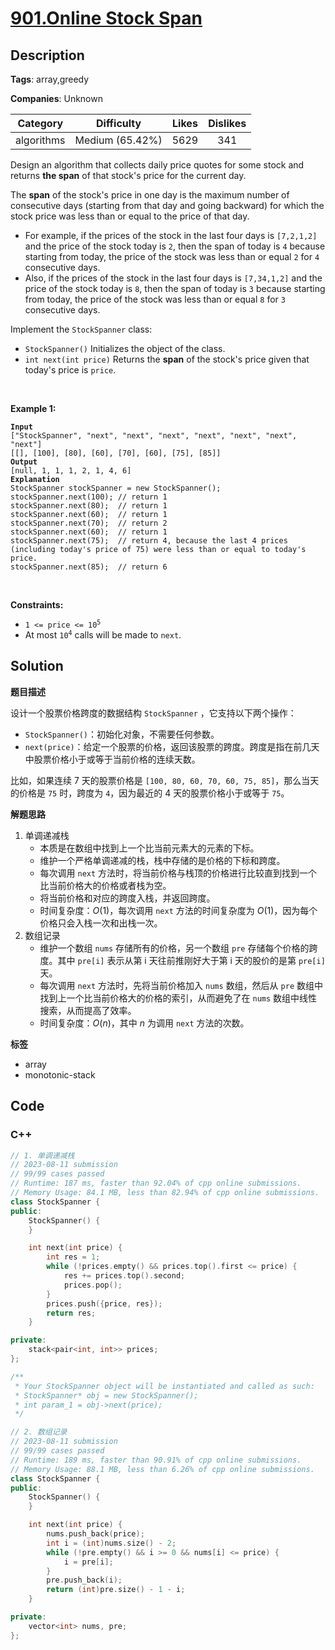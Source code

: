 # [901.Online Stock Span](https://leetcode.com/problems/online-stock-span/description/)

## Description

**Tags**: array,greedy

**Companies**: Unknown

|  Category  |   Difficulty    | Likes | Dislikes |
| :--------: | :-------------: | :---: | :------: |
| algorithms | Medium (65.42%) | 5629  |   341    |

<p>Design an algorithm that collects daily price quotes for some stock and returns <strong>the span</strong> of that stock&#39;s price for the current day.</p>
<p>The <strong>span</strong> of the stock&#39;s price in one day is the maximum number of consecutive days (starting from that day and going backward) for which the stock price was less than or equal to the price of that day.</p>
<ul>
  <li>For example, if the prices of the stock in the last four days is <code>[7,2,1,2]</code> and the price of the stock today is <code>2</code>, then the span of today is <code>4</code> because starting from today, the price of the stock was less than or equal <code>2</code> for <code>4</code> consecutive days.</li>
  <li>Also, if the prices of the stock in the last four days is <code>[7,34,1,2]</code> and the price of the stock today is <code>8</code>, then the span of today is <code>3</code> because starting from today, the price of the stock was less than or equal <code>8</code> for <code>3</code> consecutive days.</li>
</ul>
<p>Implement the <code>StockSpanner</code> class:</p>
<ul>
  <li><code>StockSpanner()</code> Initializes the object of the class.</li>
  <li><code>int next(int price)</code> Returns the <strong>span</strong> of the stock&#39;s price given that today&#39;s price is <code>price</code>.</li>
</ul>
<p>&nbsp;</p>
<p><strong class="example">Example 1:</strong></p>
<pre><code><strong>Input</strong>
[&quot;StockSpanner&quot;, &quot;next&quot;, &quot;next&quot;, &quot;next&quot;, &quot;next&quot;, &quot;next&quot;, &quot;next&quot;, &quot;next&quot;]
[[], [100], [80], [60], [70], [60], [75], [85]]
<strong>Output</strong>
[null, 1, 1, 1, 2, 1, 4, 6]
<strong>Explanation</strong>
StockSpanner stockSpanner = new StockSpanner();
stockSpanner.next(100); // return 1
stockSpanner.next(80);  // return 1
stockSpanner.next(60);  // return 1
stockSpanner.next(70);  // return 2
stockSpanner.next(60);  // return 1
stockSpanner.next(75);  // return 4, because the last 4 prices (including today&#39;s price of 75) were less than or equal to today&#39;s price.
stockSpanner.next(85);  // return 6</code></pre>
<p>&nbsp;</p>
<p><strong>Constraints:</strong></p>
<ul>
  <li><code>1 &lt;= price &lt;= 10<sup>5</sup></code></li>
  <li>At most <code>10<sup>4</sup></code> calls will be made to <code>next</code>.</li>
</ul>

## Solution

**题目描述**

设计一个股票价格跨度的数据结构 `StockSpanner` ，它支持以下两个操作：

- `StockSpanner()`：初始化对象，不需要任何参数。
- `next(price)`：给定一个股票的价格，返回该股票的跨度。跨度是指在前几天中股票价格小于或等于当前价格的连续天数。

比如，如果连续 7 天的股票价格是 `[100, 80, 60, 70, 60, 75, 85]`，那么当天的价格是 `75` 时，跨度为 `4`，因为最近的 4 天的股票价格小于或等于 `75`。

**解题思路**

1. 单调递减栈
   - 本质是在数组中找到上一个比当前元素大的元素的下标。
   - 维护一个严格单调递减的栈，栈中存储的是价格的下标和跨度。
   - 每次调用 `next` 方法时，将当前价格与栈顶的价格进行比较直到找到一个比当前价格大的价格或者栈为空。
   - 将当前价格和对应的跨度入栈，并返回跨度。
   - 时间复杂度：$O(1)$，每次调用 `next` 方法的时间复杂度为 $O(1)$，因为每个价格只会入栈一次和出栈一次。
2. 数组记录
   - 维护一个数组 `nums` 存储所有的价格，另一个数组 `pre` 存储每个价格的跨度。其中 `pre[i]` 表示从第 i 天往前推刚好大于第 i 天的股价的是第 `pre[i]` 天。
   - 每次调用 `next` 方法时，先将当前价格加入 `nums` 数组，然后从 `pre` 数组中找到上一个比当前价格大的价格的索引，从而避免了在 `nums` 数组中线性搜索，从而提高了效率。
   - 时间复杂度：$O(n)$，其中 $n$ 为调用 `next` 方法的次数。

**标签**

- array
- monotonic-stack

<!-- code start -->
## Code

### C++

```cpp
// 1. 单调递减栈
// 2023-08-11 submission
// 99/99 cases passed
// Runtime: 187 ms, faster than 92.04% of cpp online submissions.
// Memory Usage: 84.1 MB, less than 82.94% of cpp online submissions.
class StockSpanner {
public:
    StockSpanner() {
    }

    int next(int price) {
        int res = 1;
        while (!prices.empty() && prices.top().first <= price) {
            res += prices.top().second;
            prices.pop();
        }
        prices.push({price, res});
        return res;
    }

private:
    stack<pair<int, int>> prices;
};

/**
 * Your StockSpanner object will be instantiated and called as such:
 * StockSpanner* obj = new StockSpanner();
 * int param_1 = obj->next(price);
 */
```

```cpp
// 2. 数组记录
// 2023-08-11 submission
// 99/99 cases passed
// Runtime: 189 ms, faster than 90.91% of cpp online submissions.
// Memory Usage: 88.1 MB, less than 6.26% of cpp online submissions.
class StockSpanner {
public:
    StockSpanner() {
    }

    int next(int price) {
        nums.push_back(price);
        int i = (int)nums.size() - 2;
        while (!pre.empty() && i >= 0 && nums[i] <= price) {
            i = pre[i];
        }
        pre.push_back(i);
        return (int)pre.size() - 1 - i;
    }

private:
    vector<int> nums, pre;
};
```

<!-- code end -->
